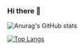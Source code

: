 ### Hi there 👋

<!--
**masihtehrani/masihtehrani** is a ✨ _special_ ✨ repository because its `README.md` (this file) appears on your GitHub profile.

Here are some ideas to get you started:

- 🔭 I’m currently working on ...
- 🌱 I’m currently learning ...
- 👯 I’m looking to collaborate on ...
- 🤔 I’m looking for help with ...
- 💬 Ask me about ...
- 📫 How to reach me: ...
- 😄 Pronouns: ...
- ⚡ Fun fact: ...
-->

![Anurag's GitHub stats](https://github-readme-stats.vercel.app/api?username=masihtehrani&show_icons=true&theme=radical)

[![Top Langs](https://github-readme-stats.vercel.app/api/top-langs/?username=masihtehrani&langs_count=8)](https://github.com/anuraghazra/github-readme-stats)

